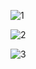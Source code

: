 ![1](https://user-images.githubusercontent.com/93056207/212552639-0a9bcb20-7e86-45a0-9491-efcd06852fa2.png)

![2](https://user-images.githubusercontent.com/93056207/212552640-b9b3856c-839f-4592-acdf-fd2724b91ef7.png)

![3](https://user-images.githubusercontent.com/93056207/212552642-8e20559f-896a-4ef2-82a2-ea11dd130f4b.png)
